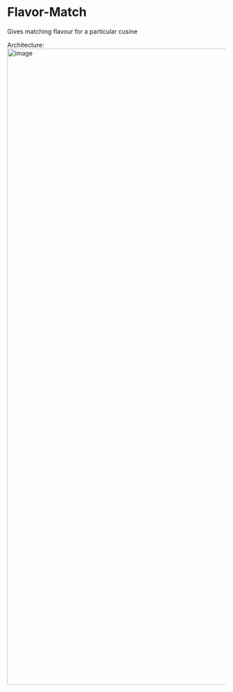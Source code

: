 # Flavor-Match
Gives matching flavour for a particular cusine

Architecture:
<img width="1462" alt="image" src="https://github.com/user-attachments/assets/f86dd8f2-c21f-4ffe-aa28-669047b19529">


